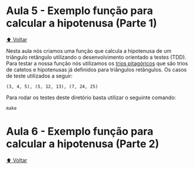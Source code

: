 # Aula 5 - Exemplo função para calcular a hipotenusa (Parte 1)

[:arrow_up: Voltar](https://github.com/Geofisicando/C-orientado-a-testes#%C3%ADndice)

Nesta aula nós criamos uma função que calcula a hipotenusa de um triângulo retângulo utilizando o desenvolvimento orientado a testes (TDD).
Para testar a nossa função nós utilizamos os [trios pitagóricos](https://pt.wikipedia.org/wiki/Terno_pitag%C3%B3rico) que são trios de catetos
e hipotenusas já definidos para triângulos retângulos. Os casos de teste utilizados a seguir:

```
(3, 4, 5), (5, 12, 13), (7, 24, 25)
```

Para rodar os testes deste diretório basta utilizar o seguinte comando:

```
make
```

# Aula 6 - Exemplo função para calcular a hipotenusa (Parte 2)

[:arrow_up: Voltar](https://github.com/Geofisicando/C-orientado-a-testes#%C3%ADndice)
